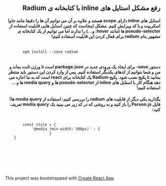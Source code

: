 
<div dir="rtl">  
    <p><h2>رفع مشکل استایل های inline با کتابخانه ی Radium</h2></p>  
    <p><h4>استایل های inline دارای scope هستند و علاوه بر آن می توانیم آن ها را دقیقا مانند جاوا اسکریپت و با کد ویرایش کنیم. مشکل اینجاست که چنین استایل هایی قابلیت استفاده از pseudo-selector ها (مانند hover: و…) را ندارند اما می توانیم از یک کتابخانه ی مشهور بنام radium برای فعال کردن این قابلیت استفاده کنیم!</h4></p>
    <pre dir="ltr"> ‍‍‍<code>
        npm install --save radium
    </code></pre>
    <p><h4>دستور save–  برای ایجاد یک ورودی جدید در package.json است تا ورژن ثابت بماند و من و شما بتوانیم از کدهای یکدیگر استفاده کنیم. پس از وارد کردن این دستور باید منتظر بمانید تا پکیج نصب شود. پکیج Radium یک کتابخانه برای react است که به ما اجازه می دهد هنگام کار با استایل های inline از pseudo-selector ها و media query ها و … استفاده کنیم!</h4></p>
    <p><h4>بگذارید یکی دیگر از قابلیت های radium را بررسی کنیم: استفاده از media query ها! فایل Person.js را باز کنید و به روشی که در کد زیر می بینید یک media query تعریف کنید:
        </h4></p>
    <pre dir="ltr"> ‍‍‍<code>
        const style = {
            '@media (min-width: 500px)' : {
                    }
    }
    </code></pre>
    <p><h4></h4></p>
    <p><h4></h4></p>
    <p><h4></h4></p>
    <p><h4></h4></p>
    <p><h4></h4></p>
</div>  
<br /><br /><br /><br />  
  
<p>This project was bootstrapped with <a href="https://github.com/facebookincubator/create-react-app">Create React App</a></p>
